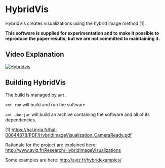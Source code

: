 HybridVis
=========

HybridVis creates visualizations using the hybrid image method [1].

**This software is supplied for experimentation and to make it possible to reproduce the paper results, but we are not committed to maintaining it.**

## Video Explanation
[![Hybridvis](https://img.youtube.com/vi/e8maCvfvzvo/0.jpg)](https://www.youtube.com/watch?v=e8maCvfvzvo)

## Building HybridVis

The build is managed by `ant`.

`ant run` will build and run the software

`ant uberjar` will build an archive containing the software and all of its 
dependencies.

[1] https://hal.inria.fr/hal-00844878/PDF/HybridImageVisualization_CameraReady.pdf 

Rationale for the project are explained here: http://www.aviz.fr/Research/HybridImageVisualizations

Some examples are here: http://aviz.fr/hybridexamples/
